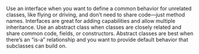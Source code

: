 Use an interface when you want to define a common behavior for unrelated classes, like flying or driving, and don’t need to share code—just method names.
Interfaces are great for adding capabilities and allow multiple inheritance. Use an abstract class when classes are closely related and share common code,
fields, or constructors. Abstract classes are best when there’s an “is-a” relationship and you want to provide default behavior that subclasses can build on.
